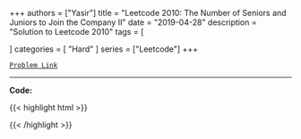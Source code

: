 
+++
authors = ["Yasir"]
title = "Leetcode 2010: The Number of Seniors and Juniors to Join the Company II"
date = "2019-04-28"
description = "Solution to Leetcode 2010"
tags = [
    
]
categories = [
    "Hard"
]
series = ["Leetcode"]
+++



[`Problem Link`](https://leetcode.com/problems/the-number-of-seniors-and-juniors-to-join-the-company-ii/description/)

---

**Code:**

{{< highlight html >}}

{{< /highlight >}}


